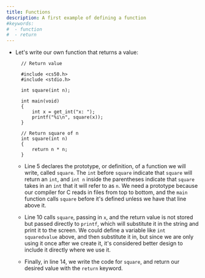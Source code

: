 ```yaml
---
title: Functions
description: A first example of defining a function
#keywords:
#  - function
#  - return
---
```


* Let's write our own function that returns a value:

		// Return value

		#include <cs50.h>
		#include <stdio.h>

		int square(int n);

		int main(void)
		{
		    int x = get_int("x: ");
		    printf("%i\n", square(x));
		}

		// Return square of n
		int square(int n)
		{
		    return n * n;
		}

	* Line 5 declares the prototype, or definition, of a function we will write, called `square`. The `int` before `square` indicate that `square` will return an `int`, and `int n` inside the parentheses indicate that `square` takes in an `int` that it will refer to as `n`. We need a prototype because our compiler for C reads in files from top to bottom, and the `main` function calls `square` before it's defined unless we have that line above it.

	* Line 10 calls `square`, passing in `x`, and the return value is not stored but passed directly to `printf`, which will substitute it in the string and print it to the screen. We could define a variable like `int squaredvalue` above, and then substitute it in, but since we are only using it once after we create it, it's considered better design to include it directly where we use it.

	* Finally, in line 14, we write the code for `square`, and return our desired value with the `return` keyword.
